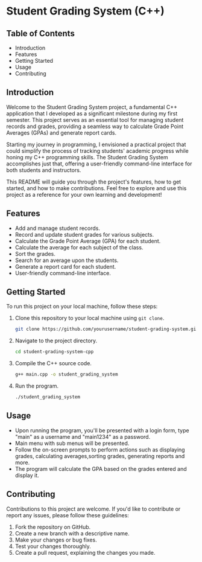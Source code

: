 # Student Grading System (C++)

## Table of Contents

- Introduction
- Features
- Getting Started
- Usage
- Contributing

## Introduction


Welcome to the Student Grading System project, a fundamental C++ application that I developed as a significant milestone during my first semester. This project serves as an essential tool for managing student records and grades, providing a seamless way to calculate Grade Point Averages (GPAs) and generate report cards.

Starting my journey in programming, I envisioned a practical project that could simplify the process of tracking students' academic progress while honing my C++ programming skills. The Student Grading System accomplishes just that, offering a user-friendly command-line interface for both students and instructors.

This README will guide you through the project's features, how to get started, and how to make contributions. Feel free to explore and use this project as a reference for your own learning and development!

## Features


- Add and manage student records.
- Record and update student grades for various subjects.
- Calculate the Grade Point Average (GPA) for each student.
- Calculate the average for each subject of the class.
- Sort the grades.
- Search for an average upon the students.
- Generate a report card for each student.
- User-friendly command-line interface.


## Getting Started


To run this project on your local machine, follow these steps:

1. Clone this repository to your local machine using `git clone`.

   ```bash
   git clone https://github.com/yourusername/student-grading-system.git

2. Navigate to the project directory.

   ```bash
   cd student-grading-system-cpp

3. Compile the C++ source code.

   ```bash
   g++ main.cpp -o student_grading_system

4. Run the program.

   ```bash
   ./student_grading_system

## Usage


- Upon running the program, you'll be presented with a login form, type "main" as a username and "main1234" as a password.
- Main menu with sub menus will be presented.
- Follow the on-screen prompts to perform actions such as displaying grades, calculating averages,sorting grades, generating reports and more.
- The program will calculate the GPA based on the grades entered and display it.

## Contributing


Contributions to this project are welcome. If you'd like to contribute or report any issues, please follow these guidelines:

1. Fork the repository on GitHub.
2. Create a new branch with a descriptive name.
3. Make your changes or bug fixes.
4. Test your changes thoroughly.
5. Create a pull request, explaining the changes you made.
